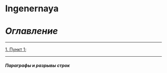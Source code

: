 # Ingenernaya

# *Оглавление*
____
[1. Пункт 1](#Punkt1);
____

##### <a name="Punkt1"></a>	Параграфы и разрывы строк
